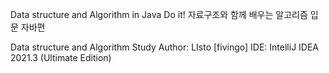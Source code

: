 Data structure and Algorithm in Java
Do it! 자료구조와 함께 배우는 알고리즘 입문 자바편

Data structure and Algorithm Study
Author: LIsto [fivingo]
IDE: IntelliJ IDEA 2021.3 (Ultimate Edition)
